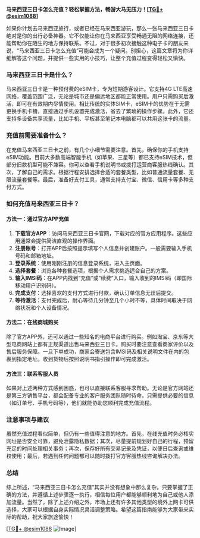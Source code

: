 **马来西亚三日卡怎么充值？轻松掌握方法，畅游大马无压力！[[TG💪+ @esim1088](https://t.me/s/esim1088)]**

如果你计划去马来西亚旅行，或者已经在马来西亚游玩，那么一张马来西亚三日卡绝对是你的出行必备神器。它不仅能让你在马来西亚享受畅通无阻的网络连接，还能帮助你在陌生的地方保持联系。不过，对于很多初次接触这种电子卡的朋友来说，“马来西亚三日卡怎么充值”可能会成为一个疑问。别担心，这篇文章将为你详细解答这个问题，并提供一些实用的小技巧，让整个充值过程变得轻松又愉快。

### 马来西亚三日卡是什么？

马来西亚三日卡是一种预付费的eSIM卡，专为短期游客设计。它支持4G LTE高速网络，覆盖范围广泛，无论是城市还是偏远地区都能正常使用。用户只需购买后激活，即可在有效期内尽情使用。相比传统的实体SIM卡，eSIM卡的优势在于无需更换手机卡槽，直接通过手机设置完成激活，省去了繁琐的操作步骤。此外，它还支持多设备共享流量，比如手机、平板甚至笔记本电脑都可以共用这张卡的流量。

### 充值前需要准备什么？

在充值马来西亚三日卡之前，有几个小细节需要注意。首先，确保你的手机支持eSIM功能。目前大多数高端智能手机（如苹果、三星等）都已支持eSIM技术，但部分旧款机型可能不兼容。你可以查看手机说明书或拨打运营商客服热线确认。其次，了解自己的需求。根据行程安排选择合适的套餐类型，比如普通流量套餐、无限流量套餐等。最后，准备好支付工具，通常支持支付宝、微信、信用卡等多种支付方式。

### 如何充值马来西亚三日卡？

#### 方法一：通过官方APP充值

1. **下载官方APP**：访问马来西亚三日卡官网，下载对应的官方应用程序。这些应用通常会提供简洁直观的操作界面。
2. **注册账号**：打开APP后按照提示填写个人信息并创建账户。一般需要输入手机号码和邮箱地址。
3. **登录系统**：使用刚刚注册的信息登录系统，进入主页面。
4. **选择套餐**：浏览各种套餐选项，根据个人需求挑选适合自己的方案。
5. **输入IMSI码**：在APP内找到“充值”或“续费”入口，输入收到的IMSI码（即国际移动用户识别码）。
6. **完成支付**：选择喜欢的支付方式进行付款，确认订单信息无误后提交。
7. **等待激活**：支付完成后，耐心等待几分钟至几个小时不等，具体时间取决于网络状况和个人设备情况。

#### 方法二：在线商城购买

除了官方APP外，还可以通过一些知名的电商平台进行购买。例如淘宝、京东等大型电商网站上都有正规渠道出售马来西亚三日卡。购买时要注意查看商家评价以及售后服务保障。一旦下单成功，商家会寄送包含IMSI码及相关说明文件在内的包裹到指定地址。收到货物后按照说明书指引操作即可完成激活。

#### 方法三：联系客服人员

如果对上述两种方式感到困惑，也可以直接联系客服寻求帮助。无论是官方网站还是第三方销售平台，都会配备专业的客户服务团队随时待命。只需提供必要的信息（如订单号、手机号码等），他们就能协助您顺利完成充值流程。

### 注意事项与建议

虽然充值过程看似简单，但仍有一些值得注意的地方。首先，在线充值时务必核实网址是否安全可靠，避免泄露隐私数据；其次，尽量提前规划好自己的行程，预留充足的时间处理相关事务；再次，保存好所有交易记录及凭证，以便日后查询或维权使用；最后，若遇到任何问题都可以随时拨打官方客服热线咨询解决办法。

### 总结

综上所述，“马来西亚三日卡怎么充值”其实并没有想象中那么复杂。只要掌握了正确的方法，并遵循上述步骤逐一执行，相信每位用户都能够顺利地为自己或他人添加流量。当然了，除了上述介绍之外，市场上还有许多其他类型的境外上网卡可供选择，大家可以根据自身实际情况灵活调整策略。希望这篇指南能够为大家带来实际的帮助，祝大家旅途愉快！

[[TG💪+ @esim1088](https://t.me/s/esim1088) ![Image](https://i.postimg.cc/4NQfJmqS/Snipaste-2025-05-13-00-14-12.png)]